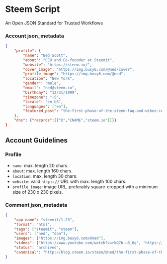 # Steem Script
An Open JSON Standard for Trusted Workflows

### Account json_metadata
```json
{
    "profile": {
        "name": "Ned Scott",
        "about": "CEO and Co-founder at Steemit",
        "website": "https://steem.io/",
        "cover_image": "https://img.busy6.com/@ned/cover",
        "profile_image": "https://img.busy6.com/@ned",
        "location": "New York",
        "gender": "male",
        "email": "ned@steem.io",
        "birthday": "12/31/1999",
        "timezone": "-5",
        "locale": "en_US",
        "languages": ["en"],
        "featured_post": "the-first-phase-of-the-steem-faq-and-wikee-consolidation-of-knowledge"
    },
    "dns": {"records":[["@","CNAME","steem.io"]]}}
}
```
## Account Guidelines

### Profile
- `name`: max. length 20 chars.
- `about`: max. length 160 chars.
- `location`: max. length 30 chars.
- `website`: valid `https://` URL with max. length 100 chars.
- `profile_image`: image URL, preferably square-cropped with a minimum size of 230 x 230 pixels.


### Comment json_metadata
```json
{
    "app_name": "steemit/1.23",
    "format": "html",
    "tags": ["steemit", "steem"],
    "users": ["ned", "dan"],
    "images": ["https://img.busy6.com/@ned"],
    "videos": ["https://www.youtube.com/watch?v=rkQ7b-u8_6g", "https://www.youtube.com/watch?v=H399YZ0pv0o"],
    "status": "archived",
    "canonical": "http://blog.steem.io/steem/@ned/the-first-phase-of-the-steem-faq-and-wikee-consolidation-of-knowledge"
}
```
